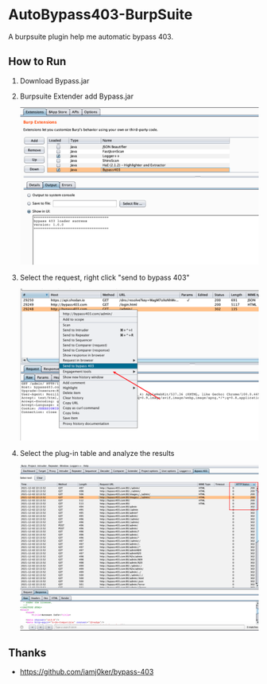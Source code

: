 # AutoBypass403-BurpSuite
A burpsuite plugin help me automatic bypass 403.

## How to Run ##

1. Download Bypass.jar

2. Burpsuite Extender add Bypass.jar

   ![image-20211202220840462](README_picture/image-20211202220840462.png)

3. Select the request, right click "send to bypass 403"

   ![image-20211202221317291](README_picture/image-20211202221317291.png)

4. Select the plug-in table and analyze the results

   ![image-20211202221443507](README_picture/image-20211202221443507.png)

   

## Thanks

*  https://github.com/iamj0ker/bypass-403
